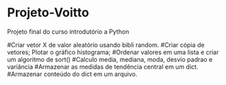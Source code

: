# Projeto-Voitto
Projeto final do curso introdutório a Python


#Criar vetor X de valor aleatório usando bibli random.
#Criar cópia de vetores; Plotar o gráfico histograma;
#Ordenar valores em uma lista e criar um algoritmo de sort()
#Calculo media, mediana, moda, desvio padrao e variância
#Armazenar as medidas de tendência central em um dict.
#Armazenar conteúdo do dict em um arquivo.

